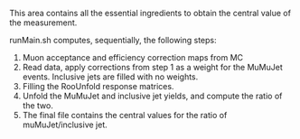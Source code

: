 This area contains all the essential ingredients to obtain the central value of the measurement.

runMain.sh computes, sequentially, the following steps:

1. Muon acceptance and efficiency correction maps from MC
2. Read data, apply corrections from step 1 as a weight for the MuMuJet events. Inclusive jets are filled with no weights.
3. Filling the RooUnfold response matrices.
4. Unfold the MuMuJet and inclusive jet yields, and compute the ratio of the two.
5. The final file contains the central values for the ratio of muMuJet/inclusive jet.
